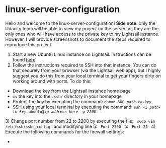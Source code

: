 # linux-server-configuration
Hello and welcome to the linux-server-configuration!
<strong> Side note: </strong> only the Udacity team will be able to view my project on the server,
as they are the only ones who will have access to the private key to my Lightsail instance. However,
I will provide screenshots to document the steps required to reproduce this project.

1) Start a new Ubuntu Linux instance on Lightsail. Instructions can be found <a href="https://lightsail.aws.amazon.com/ls/docs/getting-started/article/getting-started-with-amazon-lightsail"> here </a>
2) Follow the instructions required to SSH into that instance. You can do that securely from your browser (via the Lightsail web app), but I highly suggest you do this from your local terminal to get your fingers dirty on working around with ports. To do this: <br>
<ul>
  <li> Download the key from the Lightsail instance home page </li>
  <li> <code>mv</code> the key into the <code>.ssh/</code> directory in your homepage </li>
  <li> Protect the key by executing the command: <code>chmod 600 <i>path-to-key</i> </code> </li>
  <li> SSH using your local terminal by executing the command: <code>ssh -i <i>path-to-key</i> ubuntu@<i>ip-address-here</i> -p <i>2200</i></code></li>
</ul>
3) Change port number from 22 to 2200 by executing the file: <code> sudo vim /etc/ssh/sshd_config </code> and modifying line 5: <code> Port 2200 </code> to <code> Port 22 </code>
4) Execute the following commands for the firewall settings:
<ul>
  <li></li>
</ul>
